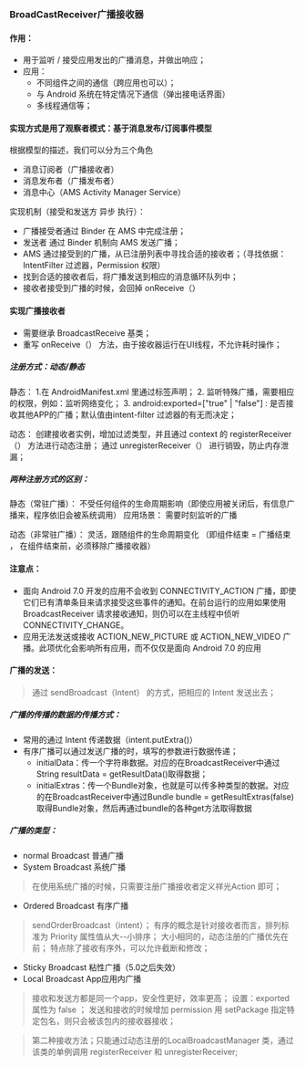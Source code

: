### BroadCastReceiver广播接收器
#### 作用：
+ 用于监听 / 接受应用发出的广播消息，并做出响应；
+ 应用：
	+ 不同组件之间的通信（跨应用也可以）；
	+  与 Android 系统在特定情况下通信（弹出接电话界面）
	+  多线程通信等；

#### 实现方式是用了观察者模式：基于消息发布/订阅事件模型

根据模型的描述，我们可以分为三个角色
+ 消息订阅者（广播接收者）
+ 消息发布者（广播发布者）
+ 消息中心（AMS  Activity Manager Service）

实现机制（接受和发送方 异步 执行）：
+ 广播接受者通过 Binder 在 AMS 中完成注册；
+ 发送者 通过 Binder 机制向  AMS 发送广播；
+ AMS 通过接受到的广播，从已注册列表中寻找合适的接收者；（寻找依据：IntentFilter 过滤器，Permission 权限）
+ 找到合适的接收者后，将广播发送到相应的消息循环队列中；
+ 接收者接受到广播的时候，会回掉 onReceive（）

#### 实现广播接收者
+ 需要继承 BroadcastReceive 基类；
+ 重写 onReceive（） 方法，由于接收器运行在UI线程，不允许耗时操作；

##### 注册方式：动态/静态
静态：
1.在  AndroidManifest.xml 里通过标签声明；
2. 监听特殊广播，需要相应的权限，例如：监听网络变化；
3. android:exported=["true"	|	"false"] : 是否接收其他APP的广播；默认值由intent-filter 过滤器的有无而决定；

动态：
创建接收者实例，增加过滤类型，并且通过 context 的 registerReceiver（） 方法进行动态注册；
通过 unregisterReceiver（） 进行销毁，防止内存泄漏；

##### 两种注册方式的区别：
静态（常驻广播）：
不受任何组件的生命周期影响（即使应用被关闭后，有信息广播来，程序依旧会被系统调用）
应用场景： 需要时刻监听的广播

动态（非常驻广播）：
 灵活，跟随组件的生命周期变化
（即组件结束 = 广播结束 ， 在组件结束前，必须移除广播接收器）

#### 注意点：
+ 面向 Android 7.0 开发的应用不会收到 CONNECTIVITY_ACTION 广播，即使它们已有清单条目来请求接受这些事件的通知。在前台运行的应用如果使用  BroadcastReceiver 请求接收通知，则仍可以在主线程中侦听 CONNECTIVITY_CHANGE。
+ 应用无法发送或接收 ACTION_NEW_PICTURE 或 ACTION_NEW_VIDEO 广播。此项优化会影响所有应用，而不仅仅是面向 Android 7.0 的应用

#### 广播的发送：
> 通过 sendBroadcast（Intent） 的方式，把相应的 Intent 发送出去；

##### 广播的传播的数据的传播方式：
+ 常用的通过 Intent 传递数据（intent.putExtra()）
+  有序广播可以通过发送广播的时，填写的参数进行数据传递；
	+  initialData：传一个字符串数据。对应的在BroadcastReceiver中通过String resultData = getResultData()取得数据；
	+  initialExtras：传一个Bundle对象，也就是可以传多种类型的数据。对应的在BroadcastReceiver中通过Bundle bundle = getResultExtras(false)取得Bundle对象，然后再通过bundle的各种get方法取得数据
 
#####  广播的类型：
+ normal Broadcast 普通广播
+ System Broadcast 系统广播
> 在使用系统广播的时候，只需要注册广播接收者定义祥光Action 即可；


+ Ordered Broadcast 有序广播
> sendOrderBroadcast（intent）；
> 有序的概念是针对接收者而言，排列标准为 Priority 属性值从大--小排序；
> 大小相同的，动态注册的广播优先在前；
> 特点除了接收有序外，可以允许截断和修改；

+ Sticky Broadcast 粘性广播（5.0之后失效）
+ Local Broadcast App应用内广播
> 接收和发送方都是同一个app，安全性更好，效率更高；
> 设置：exported 属性为 false ；
> 发送和接收的时候增加 permission
> 用 setPackage 指定特定包名，则只会被该包内的接收器接收；

> 第二种接收方法；只能通过动态注册的LocalBroadcastManager 类，通过该类的单例调用 registerReceiver 和 unregisterReceiver;



